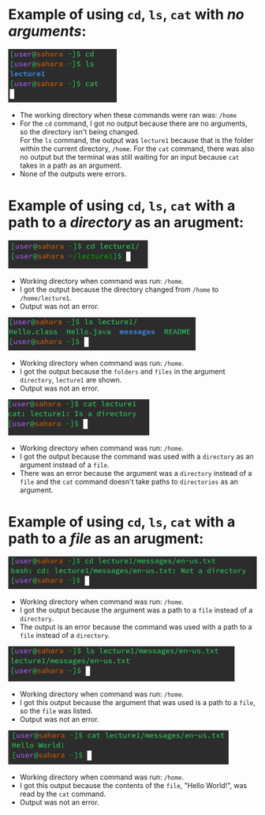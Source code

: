 # Example of using `cd`, `ls`, `cat` with *no arguments*:
![Image](1.1.png)
* The working directory when these commands were ran was: `/home`
* For the `cd` command, I got no output because there are no arguments, so the directory isn't being changed.\
  For the `ls` command, the output was `lecture1` because that is the folder within the current directory, `/home`.
  For the `cat` command, there was also no output but the terminal was still waiting for an input because `cat` takes in a path as an argument.
* None of the outputs were errors.

# Example of using `cd`, `ls`, `cat` with a path to a *directory* as an arugment:
![Image](1.2.png)
* Working directory when command was run: `/home`.
* I got the output because the directory changed from `/home` to `/home/lecture1`.
* Output was not an error.
  
![Image](1.3.png)
* Working directory when command was run: `/home`.
* I got the output because the `folders` and `files` in the argument `directory`, `lecture1` are shown.
* Output was not an error.
  
![Image](1.4.png)
* Working directory when command was run: `/home`.
* I got the output because the command was used with a `directory` as an argument instead of a `file`.
* There was an error because the argument was a `directory` instead of a `file` and the `cat` command doesn't take paths to `directories` as an argument.

# Example of using `cd`, `ls`, `cat` with a path to a *file* as an arugment:
![Image](1.8.png)
* Working directory when command was run: `/home`.
* I got the output because the argument was a path to a `file` instead of a `directory`.
* The output is an error because the command was used with a path to a `file` instead of a `directory`.

![Image](1.9.png)
* Working directory when command was run: `/home`.
* I got this output because the argument that was used is a path to a `file`, so the `file` was listed.
* Output was not an error.

![Image](1.10.png)
* Working directory when command was run: `/home`.
* I got this output because the contents of the `file`, "Hello World!", was read by the `cat` command.
* Output was not an error.
